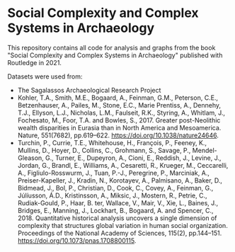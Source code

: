 # Social Complexity and Complex Systems in Archaeology
This repository contains all code for analysis and graphs from the book "Social Complexity and Complex Systems in Archaeology" published with Routledge in 2021.

Datasets were used from:
- The Sagalassos Archaeological Research Project
- Kohler, T.A., Smith, M.E., Bogaard, A., Feinman, G.M., Peterson, C.E., Betzenhauser, A., Pailes, M., Stone, E.C., Marie Prentiss, A., Dennehy, T.J., Ellyson, L.J., Nicholas, L.M., Faulseit, R.K., Styring, A., Whitlam, J., Fochesato, M., Foor, T.A. and Bowles, S., 2017. Greater post-Neolithic wealth disparities in Eurasia than in North America and Mesoamerica. Nature, 551(7682), pp.619–622. https://doi.org/10.1038/nature24646.
- Turchin, P., Currie, T.E., Whitehouse, H., François, P., Feeney, K., Mullins, D., Hoyer, D., Collins, C., Grohmann, S., Savage, P., Mendel-Gleason, G., Turner, E., Dupeyron, A., Cioni, E., Reddish, J., Levine, J., Jordan, G., Brandl, E., Williams, A., Cesaretti, R., Krueger, M., Ceccarelli, A., Figliulo-Rosswurm, J., Tuan, P.-J., Peregrine, P., Marciniak, A., Preiser-Kapeller, J., Kradin, N., Korotayev, A., Palmisano, A., Baker, D., Bidmead, J., Bol, P., Christian, D., Cook, C., Covey, A., Feinman, G., Júlíusson, Á.D., Kristinsson, A., Miksic, J., Mostern, R., Petrie, C., Rudiak-Gould, P., Haar, B. ter, Wallace, V., Mair, V., Xie, L., Baines, J., Bridges, E., Manning, J., Lockhart, B., Bogaard, A. and Spencer, C., 2018. Quantitative historical analysis uncovers a single dimension of complexity that structures global variation in human social organization. Proceedings of the National Academy of Sciences, 115(2), pp.144–151. https://doi.org/10.1073/pnas.1708800115.
